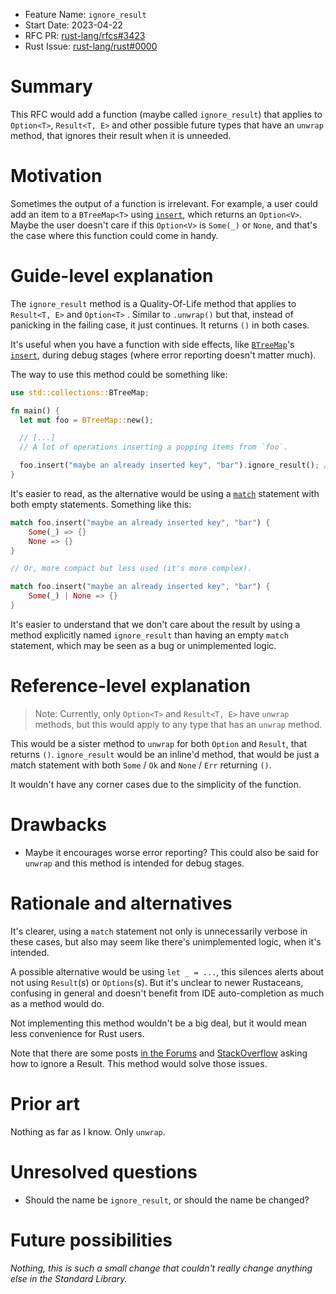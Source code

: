 - Feature Name: `ignore_result`
- Start Date: 2023-04-22
- RFC PR: [rust-lang/rfcs#3423](https://github.com/rust-lang/rfcs/pull/3423)
- Rust Issue: [rust-lang/rust#0000](https://github.com/rust-lang/rust/issues/0000)

# Summary
[summary]: #summary

This RFC would add a function (maybe called `ignore_result`) that applies to `Option<T>`, `Result<T, E>` and other possible future types that have an `unwrap` method, that ignores their result when it is unneeded.

# Motivation
[motivation]: #motivation

Sometimes the output of a function is irrelevant. For example, a user could add an item to a `BTreeMap<T>` using [`insert`](https://doc.rust-lang.org/std/collections/struct.BTreeMap.html#method.insert), which returns an `Option<V>`. Maybe the user doesn't care if this `Option<V>` is `Some(_)` or `None`, and that's the case where this function could come in handy.


# Guide-level explanation
[guide-level-explanation]: #guide-level-explanation

The `ignore_result` method is a Quality-Of-Life method that applies to `Result<T, E>` and `Option<T>` . Similar to `.unwrap()` but that, instead of panicking in the failing case, it just continues. It returns `()` in both cases.

It's useful when you have a function with side effects, like [`BTreeMap`](https://doc.rust-lang.org/std/collections/struct.BTreeMap.html)'s [`insert`](https://doc.rust-lang.org/std/collections/struct.BTreeMap.html#method.insert), during debug stages (where error reporting doesn't matter much).

The way to use this method could be something like:

```rust
use std::collections::BTreeMap;

fn main() {
  let mut foo = BTreeMap::new();

  // [...]
  // A lot of operations inserting a popping items from `foo`.

  foo.insert("maybe an already inserted key", "bar").ignore_result(); // We don't care about the result of this function, we only care about the key being there.
}
```

It's easier to read, as the alternative would be using a [`match`](https://doc.rust-lang.org/std/keyword.match.html) statement with both empty statements. Something like this:

```rust
match foo.insert("maybe an already inserted key", "bar") {
	Some(_) => {}
	None => {}
}

// Or, more compact but less used (it's more complex).

match foo.insert("maybe an already inserted key", "bar") {
	Some(_) | None => {}
} 
```

It's easier to understand that we don't care about the result by using a method explicitly named `ignore_result` than having an empty `match` statement, which may be seen as a bug or unimplemented logic.

# Reference-level explanation
[reference-level-explanation]: #reference-level-explanation

> Note: Currently, only `Option<T>` and `Result<T, E>` have `unwrap` methods, but this would apply to any type that has an `unwrap` method.

This would be a sister method to `unwrap` for both `Option` and `Result`, that returns `()`.
`ignore_result` would be an inline'd method, that would be just a match statement with both `Some` / `Ok` and `None` / `Err` returning `()`.

It wouldn't have any corner cases due to the simplicity of the function.

# Drawbacks
[drawbacks]: #drawbacks

* Maybe it encourages worse error reporting? This could also be said for `unwrap` and this method is intended for debug stages.

# Rationale and alternatives
[rationale-and-alternatives]: #rationale-and-alternatives

It's clearer, using a `match` statement not only is unnecessarily verbose in these cases, but also may seem like there's unimplemented logic, when it's intended.

A possible alternative would be using `let _ = ...`, this silences alerts about not using `Result`(s) or `Options`(s). But it's unclear to newer Rustaceans, confusing in general and doesn't benefit from IDE auto-completion as much as a method would do.

Not implementing this method wouldn't be a big deal, but it would mean less convenience for Rust users.

Note that there are some posts [in the Forums](https://users.rust-lang.org/t/what-is-the-best-way-to-ignore-a-result/55187) and [StackOverflow](https://stackoverflow.com/questions/51141672/how-do-i-ignore-an-error-returned-from-a-rust-function-and-proceed-regardless) asking how to ignore a Result. This method would solve those issues.

# Prior art
[prior-art]: #prior-art

Nothing as far as I know. Only `unwrap`.

# Unresolved questions
[unresolved-questions]: #unresolved-questions

- Should the name be `ignore_result`, or should the name be changed?

# Future possibilities
[future-possibilities]: #future-possibilities

*Nothing, this is such a small change that couldn't really change anything else in the Standard Library.*
